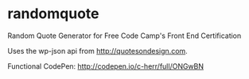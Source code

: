 # randomquote
Random Quote Generator for Free Code Camp's Front End Certification

Uses the wp-json api from http://quotesondesign.com.

Functional CodePen: http://codepen.io/c-herr/full/ONGwBN
